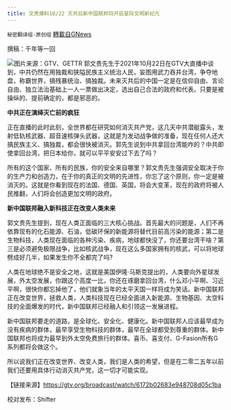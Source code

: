 ```yaml
---
title: 文贵爆料10/22 灭共后新中国联邦将开启星际文明新纪元
---
```

`秘密翻译组-原创组` [轉載自GNews](https://gnews.org/zh-hans/1611401/)

撰稿：千年等一回


![](https://assets.gnews.org/wp-content/uploads/2021/10/Screen-Shot-2021-10-22-at-5.00.56-PM.png)图片来源：GTV、GETTR
郭文贵先生于2021年10月22日在GTV大直播中谈到，中共仍然在用独裁和狭隘民族主义统治人民，妄图用武力吞并台湾，争夺地盘，称霸世界，搞残暴统治、搞独裁。未来灭共后的中国一定是在信仰自由、言论自由、独立法治基础上一人一票做出决定，选出自己合法的政府和代表。只要是被操纵的、提前确定的，都是邪恶的。

**中共正在演绎灭亡前的疯狂**

正在直播的此时此刻，全世界都在研究如何消灭共产党，这几天中共潜艇露头，发射低轨核武器、超音速核弹头武器，这就是为发动战争做的准备，现在任何人还大搞民族主义、搞独裁，都会很快被消灭。郭先生说到中共拿回台湾能咋的？中共即使拿回台湾，把日本给你，就可以平平安安过下去了吗？

所有的这个国家、所有的民族，你的安全来自哪里？郭文贵先生强调安全取决于你的生产力和创造力，在于你的真正的文明的先进性，你忘了这个原则，你一定是被消灭的。这就是你看到现在的法国、德国、英国，将会大变革，现在的政府将被人民推翻，人们将会创造更加文明的政府。

**新中国联邦融入新科技正在改变人类未来**

郭文贵先生提到，现在人类正面临的三大核心挑战。首先最大的问题是，人们不再依靠现有的化石能源、石油，低碳环保的新能源将替代目前高污染的能源；第二是生物科技，人类现在面临的各种污染、疾病，地球都快没了，你还要台湾干啥？第三是必须避免极限战争，比如核武战争，现在这么多国家拥有的核武，可以将地球劈成好几半，如果发生你不全都完了吗?

人类在地球绝不是安全之地，这就是美国伊隆·马斯克提出的，人类要向外星球发展，外太空发展，你跟这个高度一比，你还在琢磨拿回台湾，什么邓小平啊、习近平啊，很快你都忘掉他了，他们就象当年的太平天国一样将成为笑话。新中国联邦正在改变世界，拯救人类，人类科技现在已经全面进入新能源、生物基因、太空科技的全面爆发的时代，新中国联邦已经融入和引领这一发展进程。

新中国联邦要走的道路，是全球化、安全化、健康化。新中国联邦人应该最早成为没有疾病的群体，最早享受生物科技的群体，最早在全球都受到尊重的群体。新中国联邦也将成为最早到外太空免费旅行的群体。喜币、喜支付、G-Fasion所有G系列都将会做这个。

所以说我们正在改变世界、改变人类，我们是人类的希望，但是在二零二五年以前我们还要用具体行动消灭共产党，这一切才可能实现。

【链接来源】https://gtv.org/broadcast/watch/6172b02683e948708d05c1ba

校对发布：Shifter
